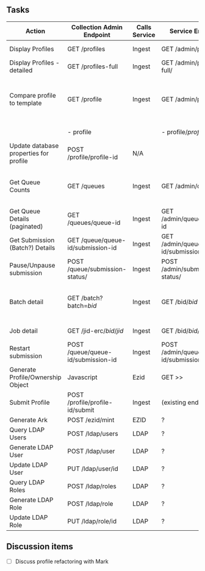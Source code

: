 ## Tasks
| Action | Collection Admin Endpoint | Calls Service | Service Endpoint | Note |
| ------ | ------------------------- | --------------- | ---- | ---- |
| Display Profiles | GET /profiles | Ingest | GET /admin/profiles/ | Profile name list
| Display Profiles - detailed | GET /profiles-full | Ingest | GET /admin/profiles-full/ | Detailed profile list
| Compare profile to template | GET /profile | Ingest | GET /admin/profile | Merge database properties with underlying profiles |
| | - profile | | - profile/*profile* | Detailed profile |
| Update database properties for profile | POST /profile/profile-id | N/A || Update MySQL |
| Get Queue Counts | GET /queues | Ingest | GET /admin/queues | Return per-queue counts (active, failed) |
| Get Queue Details (paginated) | GET /queues/queue-id | Ingest | GET /admin/queues/queue-id | (Yet to do) |
| Get Submission (Batch?) Details | GET /queue/queue-id/submission-id | Ingest | GET /admin/queue/queue-id/submission-id | (Yet to do) |
| Pause/Unpause submission | POST /queue/submission-status/<state> | Ingest | POST /admin/submission-status/<state> | (Yet to do) |
| Batch detail | GET /batch?batch=*bid* | Ingest | GET /bid/*bid* | List of jobs in batch.  Content of submission manifest |
| Job detail | GET /jid-erc/*bid*/*jid* | Ingest | GET /bid/*bid*/*jid* | Job ERC data |
| Restart submission | POST /queue/queue-id/submission-id | Ingest | POST /admin/queue/queue-id/submission-id | |
| Generate Profile/Ownership Object | Javascript | Ezid | GET >> | User will copy/paste into Git |
| Submit Profile | POST /profile/profile-id/submit | Ingest | (existing endpoint) | | 
| Generate Ark | POST /ezid/mint | EZID | ? | Call ezid |
| Query LDAP Users | POST /ldap/users | LDAP | ? | |
| Generate LDAP User | POST /ldap/user | LDAP | ? | |
| Update LDAP User | PUT /ldap/user/id | LDAP | ? | |
| Query LDAP Roles | POST /ldap/roles | LDAP | ? | |
| Generate LDAP Role | POST /ldap/role | LDAP | ? | |
| Update LDAP Role | PUT /ldap/role/id | LDAP | ? | |

## Discussion items
- [ ] Discuss profile refactoring with Mark

